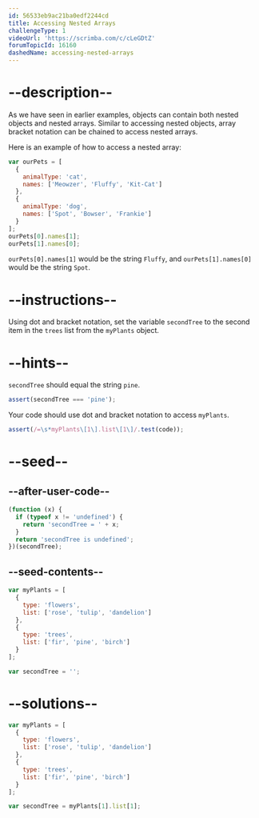 ```yaml
---
id: 56533eb9ac21ba0edf2244cd
title: Accessing Nested Arrays
challengeType: 1
videoUrl: 'https://scrimba.com/c/cLeGDtZ'
forumTopicId: 16160
dashedName: accessing-nested-arrays
---
```


# --description--

As we have seen in earlier examples, objects can contain both nested objects and nested arrays. Similar to accessing nested objects, array bracket notation can be chained to access nested arrays.

Here is an example of how to access a nested array:

```js
var ourPets = [
  {
    animalType: 'cat',
    names: ['Meowzer', 'Fluffy', 'Kit-Cat']
  },
  {
    animalType: 'dog',
    names: ['Spot', 'Bowser', 'Frankie']
  }
];
ourPets[0].names[1];
ourPets[1].names[0];
```

`ourPets[0].names[1]` would be the string `Fluffy`, and `ourPets[1].names[0]` would be the string `Spot`.

# --instructions--

Using dot and bracket notation, set the variable `secondTree` to the second item in the `trees` list from the `myPlants` object.

# --hints--

`secondTree` should equal the string `pine`.

```js
assert(secondTree === 'pine');
```

Your code should use dot and bracket notation to access `myPlants`.

```js
assert(/=\s*myPlants\[1\].list\[1\]/.test(code));
```

# --seed--

## --after-user-code--

```js
(function (x) {
  if (typeof x != 'undefined') {
    return 'secondTree = ' + x;
  }
  return 'secondTree is undefined';
})(secondTree);
```

## --seed-contents--

```js
var myPlants = [
  {
    type: 'flowers',
    list: ['rose', 'tulip', 'dandelion']
  },
  {
    type: 'trees',
    list: ['fir', 'pine', 'birch']
  }
];

var secondTree = '';
```

# --solutions--

```js
var myPlants = [
  {
    type: 'flowers',
    list: ['rose', 'tulip', 'dandelion']
  },
  {
    type: 'trees',
    list: ['fir', 'pine', 'birch']
  }
];

var secondTree = myPlants[1].list[1];
```
